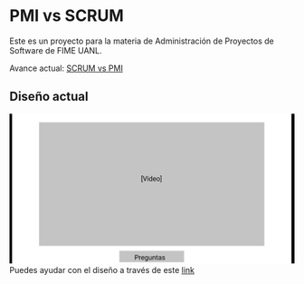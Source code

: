 # PMI vs SCRUM
Este es un proyecto para la materia de Administración de Proyectos de Software de FIME UANL.

Avance actual: [SCRUM vs PMI](https://jaelaguilar.github.io/SCRUM-vs-PMI/)

## Diseño actual
![Layout](./media/Layout_Idea.gif)
Puedes ayudar con el diseño a través de este [link](https://www.figma.com/file/d1Oods0lJPvJX1b19y2dvC/Untitled?node-id=2%3A2)
